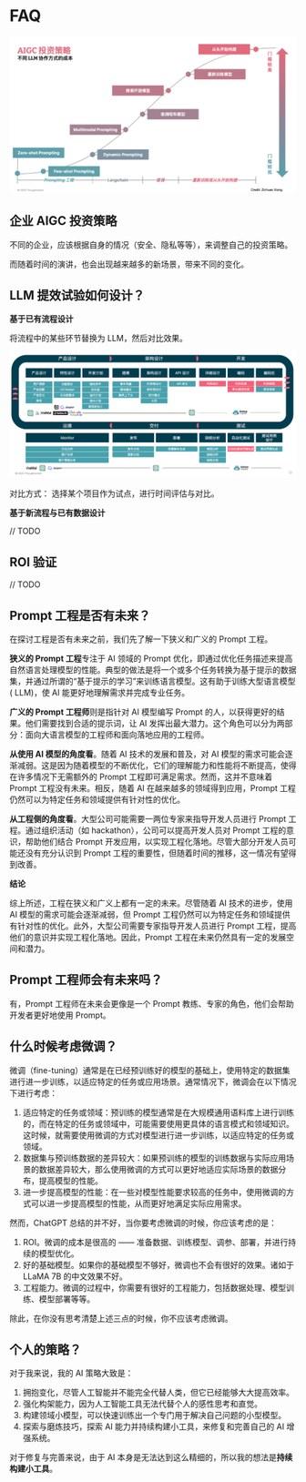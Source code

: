 # FAQ

![](images/2-aigc-investment.png)

## 企业 AIGC 投资策略

不同的企业，应该根据自身的情况（安全、隐私等等），来调整自己的投资策略。

而随着时间的演讲，也会出现越来越多的新场景，带来不同的变化。

## LLM 提效试验如何设计？

**基于已有流程设计**

将流程中的某些环节替换为 LLM，然后对比效果。

![](images/llm-sdlc-processes.png)

对比方式： 选择某个项目作为试点，进行时间评估与对比。

**基于新流程与已有数据设计**

// TODO

## ROI 验证

// TODO

## Prompt 工程是否有未来？

在探讨工程是否有未来之前，我们先了解一下狭义和广义的 Prompt 工程。

**狭义的 Prompt 工程**专注于 AI 领域的 Prompt
优化，即通过优化任务描述来提高自然语言处理模型的性能。典型的做法是将一个或多个任务转换为基于提示的数据集，并通过所谓的“基于提示的学习”来训练语言模型。这有助于训练大型语言模型 (
LLM)，使 AI 能更好地理解需求并完成专业任务。

**广义的 Prompt 工程师**则是指针对 AI 模型编写 Prompt 的人，以获得更好的结果。他们需要找到合适的提示词，让 AI
发挥出最大潜力。这个角色可以分为两部分：面向大语言模型的工程师和面向落地应用的工程师。

**从使用 AI 模型的角度看**。随着 AI 技术的发展和普及，对 AI 模型的需求可能会逐渐减弱。这是因为随着模型的不断优化，它们的理解能力和性能将不断提高，使得在许多情况下无需额外的
Prompt 工程即可满足需求。然而，这并不意味着 Prompt 工程没有未来。相反，随着 AI 在越来越多的领域得到应用，Prompt
工程仍然可以为特定任务和领域提供有针对性的优化。

**从工程侧的角度看**。大型公司可能需要一两位专家来指导开发人员进行 Prompt 工程。通过组织活动（如 hackathon），公司可以提高开发人员对 Prompt
工程的意识，帮助他们结合 Prompt 开发应用，以实现工程化落地。尽管大部分开发人员可能还没有充分认识到 Prompt
工程的重要性，但随着时间的推移，这一情况有望得到改善。

**结论**

综上所述，工程在狭义和广义上都有一定的未来。尽管随着 AI 技术的进步，使用 AI 模型的需求可能会逐渐减弱，但 Prompt
工程仍然可以为特定任务和领域提供有针对性的优化。此外，大型公司需要专家指导开发人员进行 Prompt 工程，提高他们的意识并实现工程化落地。因此，Prompt
工程在未来仍然具有一定的发展空间和潜力。

## Prompt 工程师会有未来吗？

有，Prompt 工程师在未来会更像是一个 Prompt 教练、专家的角色，他们会帮助开发者更好地使用 Prompt。

## 什么时候考虑微调？

微调（fine-tuning）通常是在已经预训练好的模型的基础上，使用特定的数据集进行进一步训练，以适应特定的任务或应用场景。通常情况下，微调会在以下情况下进行考虑：

1. 适应特定的任务或领域：预训练的模型通常是在大规模通用语料库上进行训练的，而在特定的任务或领域中，可能需要使用更具体的语言模式和领域知识。这时候，就需要使用微调的方式对模型进行进一步训练，以适应特定的任务或领域。
2. 数据集与预训练数据的差异较大：如果预训练的模型的训练数据与实际应用场景的数据差异较大，那么使用微调的方式可以更好地适应实际场景的数据分布，提高模型的性能。
3. 进一步提高模型的性能：在一些对模型性能要求较高的任务中，使用微调的方式可以进一步提高模型的性能，从而更好地满足实际应用需求。

然而，ChatGPT 总结的并不好，当你要考虑微调的时候，你应该考虑的是：

1. ROI。微调的成本是很高的 —— 准备数据、训练模型、调参、部署，并进行持续的模型优化。
2. 好的基础模型。如果你的基础模型不够好，微调也不会有很好的效果。诸如于 LLaMA 7B 的中文效果不好。
3. 工程能力。微调的过程中，你需要有很好的工程能力，包括数据处理、模型训练、模型部署等等。

除此，在你没有思考清楚上述三点的时候，你不应该考虑微调。

## 个人的策略？

对于我来说，我的 AI 策略大致是：

1. 拥抱变化，尽管人工智能并不能完全代替人类，但它已经能够大大提高效率。
2. 强化构架能力，因为人工智能工具无法代替个人的感性思考和直觉。
3. 构建领域小模型，可以快速训练出一个专门用于解决自己问题的小型模型。
4. 探索与磨炼技巧，探索 AI 能力并持续构建小工具，来修复和完善自己的 AI 增强系统。

对于修复与完善来说，由于 AI 本身是无法达到这么精细的，所以我的想法是**持续构建小工具**。
